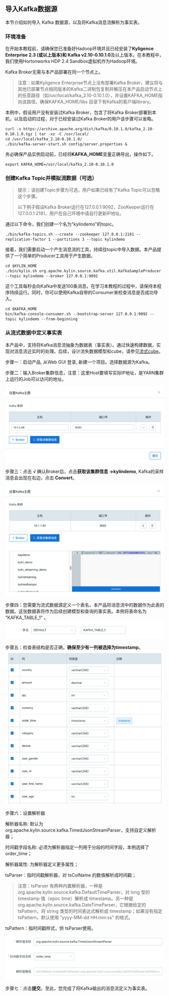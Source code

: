 ## 导入Kafka数据源
本节介绍如何导入 Kafka 数据源，以及将Kafka消息流解析为事实表。

### 环境准备

在开始本教程前，请确保您已准备好Hadoop环境并且已经安装了**Kyligence Enterprise 2.3 (或以上版本)和 Kafka v2.10-0.10.1.0**及以上版本。在本教程中，我们使用Hortonworks HDP 2.4 Sandbox虚拟机作为Hadoop环境。

Kafka Broker无需与本产品部署在同一个节点上。

> 注意：如果Kyligence Enterprise节点上没有部署Kafka Broker，建议将与其他已部署节点相同版本的Kafka二进制包复制并解压在本产品启动节点上的任意路径（如/usr/local/kafka_2.10-0.10.1.0），并设置KAFKA_HOME指向该路径。确保KAFKA_HOME/libs 目录下有Kafka的客户端library。

本例中，假设用户没有安装过Kafka Broker，包含了将Kafka Broker部署到本机，以及启动的过程，对于已经安装过Kafka Broker的用户该步骤可以省略。

```shell
curl -s https://archive.apache.org/dist/kafka/0.10.1.0/kafka_2.10-0.10.1.0.tgz | tar -xz -C /usr/local/
cd /usr/local/kafka_2.10-0.10.1.0/
./bin/kafka-server-start.sh config/server.properties &
```

务必确保产品实例启动前，已经将**KAFKA_HOME**变量正确导出，操作如下。

```shell
export KAFKA_HOME=/usr/local/kafka_2.10-0.10.1.0
```

### 创建Kafka Topic并模拟流数据（可选）

> 提示：该创建Topic步骤为可选，用户如果已经有了Kafka Topic可以忽略这个步骤。
>
> 以下例子假设Kafka Broker运行在127.0.0.1:9092，ZooKeeper运行在127.0.0.1:2181，用户在自己环境中请自行更新IP地址。

通过以下命令，我们创建一个名为"kylindemo"的topic。

```shell
./bin/kafka-topics.sh --create --zookeeper 127.0.0.1:2181 --replication-factor 1 --partitions 3 --topic kylindemo
```

接着，我们需要启动一个产生消息流的工具，持续往topic中导入数据。本产品提供了一个简单的Producer工具用于产生数据。

```shell
cd $KYLIN_HOME
./bin/kylin.sh org.apache.kylin.source.kafka.util.KafkaSampleProducer --topic kylindemo --broker 127.0.0.1:9092
```
这个工具每秒会向Kafka中发送100条消息。在学习本教程的过程中，请保持本程序持续运行。同时，你可以使用Kafka自带的Consumer来检查消息是否成功导入。

```shell
cd $KAFKA_HOME
bin/kafka-console-consumer.sh --bootstrap-server 127.0.0.1:9092 --topic kylindemo --from-beginning
```



### 从流式数据中定义事实表

本产品中，支持将Kafka消息流抽象为数据表（事实表）。通过快速构建数据，实现对消息流近实时的处理。后续，设计流失数据模型和cube，请参见[流式cube](../streaming_cube.cn.md)。

步骤一：启动产品, 从Web GUI 登录, 新建一个项目。选择数据源为Kafka。

步骤二：输入Broker集群信息，注意：这里Host要填写实际IP地址，是YARN集群上运行的Job可以访问的地址。

![输入 Broker 集群信息](images/kafka_setting.png)

步骤三：点击 √ 确认Broker后，点击**获取该集群信息 ->kylindemo**, Kafka的采样消息会出现在右边，点击 **Convert**。

![获取 Broker 集群信息](images/k3.cn.png)

步骤四：您需要为流式数据源定义一个表名，本产品将消息流中的数据作为此表的数据。这张数据表将作为后续创建模型和查询的事实表。本例将表命名为 "KAFKA_TABLE_1" 。
![为流式数据源定义表名](images/s4.png)

步骤五：检查表结构是否正确，**确保至少有一列被选择为timestamp**。
![至少一列为 timestamp](images/s5.png)

步骤六：设置解析器

解析器名称: 默认为 org.apache.kylin.source.kafka.TimedJsonStreamParser，支持自定义解析器；

时间戳字段名称: 必须为解析器指定一列用于分段的时间字段，本例选择了 order_time；

解析器属性: 为解析器定义更多属性；

tsParser：指时间戳解析器，对 tsColName 的数值解析成时间戳；

> 注意：tsParser 有两种内置解析器，一种是 org.apache.kylin.source.kafka.DefaultTimeParser，对 long 型的timestamp 值（epoc time）解析成 timestamp。另一种是org.apache.kylin.source.kafka.DateTimeParser，它根据给定的 tsPattern，将 string 类型的时间表达式解析成 timestamp；如果没有指定 tsPattern，默认使用 "yyyy-MM-dd HH:mm:ss" 的格式。

tsPattern：指时间戳样式，供 tsParser使用。



![设置解析器](images/s6.png)

步骤七：点击**提交**。至此，您完成了将Kafka输出的消息流定义为事实表。



